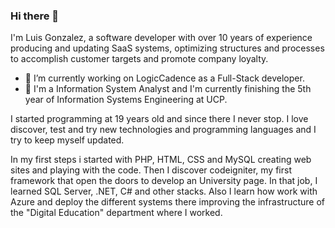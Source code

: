 ### Hi there 👋
I'm Luis Gonzalez, a software developer with over 10 years of experience producing and updating SaaS systems, optimizing structures and processes to accomplish customer targets and promote company loyalty.

- 🔭 I’m currently working on LogicCadence as a Full-Stack developer.
- 🌱 I'm a Information System Analyst and I'm currently finishing the 5th year of Information Systems Engineering at UCP.

I started programming at 19 years old and since there I never stop. I love discover, test and try new technologies and programming languages and I try to keep myself updated.

In my first steps i started with PHP, HTML, CSS and MySQL creating web sites and playing with the code. Then I discover codeigniter, my first framework that open the doors to develop an University page. In that job, I learned SQL Server, .NET, C# and other stacks. Also I learn how work with Azure and deploy the different systems there improving the infrastructure of the "Digital Education" department where I worked.

<!--
**luisgonzalezvalencia/luisgonzalezvalencia** is a ✨ _special_ ✨ repository because its `README.md` (this file) appears on your GitHub profile.

Here are some ideas to get you started:

- 🔭 I’m currently working on LogicCadence as a Full-Stack developer.
- 🌱 I'm currently finishing the 5th year of Information Systems Engineering.
- 👯 I’m looking to collaborate on ...
- 🤔 I’m looking for help with ...
- 💬 Ask me about ...
- 📫 How to reach me: ...
- 😄 Pronouns: ...
- ⚡ Fun fact: ...
-->
